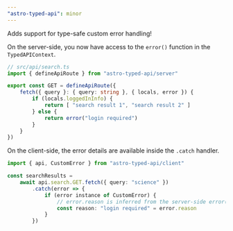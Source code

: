 ```yaml
---
"astro-typed-api": minor
---
```


Adds support for type-safe custom error handling!

On the server-side, you now have access to the `error()` function in the `TypedAPIContext`.

```ts
// src/api/search.ts
import { defineApiRoute } from "astro-typed-api/server"

export const GET = defineApiRoute({
    fetch({ query }: { query: string }, { locals, error }) {
        if (locals.loggedInInfo) {
            return [ "search result 1", "search result 2" ]
        } else {
            return error("login required")
        }
    }
})
```

On the client-side, the error details are available inside the `.catch` handler.

```ts
import { api, CustomError } from "astro-typed-api/client"

const searchResults =
    await api.search.GET.fetch({ query: "science" })
        .catch(error => {
            if (error instance of CustomError) {
                // error.reason is inferred from the server-side error() call
                const reason: "login required" = error.reason
            }
        })
```
